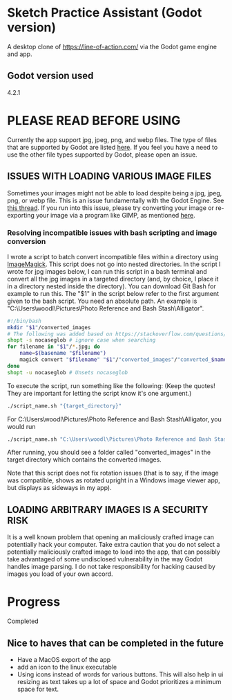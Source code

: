 # Sketch Practice Assistant (Godot version)
A desktop clone of https://line-of-action.com/ via the Godot game engine and app.

## Godot version used
4.2.1

# PLEASE READ BEFORE USING
Currently the app support jpg, jpeg, png, and webp files. 
The type of files that are supported by Godot are listed [here](https://docs.godotengine.org/en/stable/tutorials/assets_pipeline/importing_images.html).
If you feel you have a need to use the other file types supported by Godot, please open an issue.

## ISSUES WITH LOADING VARIOUS IMAGE FILES
Sometimes your images might not be able to load despite being a jpg, jpeg, png, or webp file. 
This is an issue fundamentally with the Godot Engine. See [this thread](https://github.com/godotengine/godot/issues/45523).
If you run into this issue, please try converting your image or re-exporting your image via a program like GIMP, as mentioned [here](https://github.com/godotengine/godot/issues/45523#issuecomment-768977541).

### Resolving incompatible issues with bash scripting and image conversion
I wrote a script to batch convert incompatible files within a directory using [ImageMagick](https://imagemagick.org/index.php). This script does not go into nested directories.
In the script I wrote for jpg images below, I can run this script in a bash terminal and convert all the jpg images in a targeted directory (and, by choice, I place it in a directory nested inside the directory).
You can download Git Bash for example to run this.
The "$1" in the script below refer to the first argument given to the bash script. You need an absolute path. An example is "C:\Users\woodl\Pictures\Photo Reference and Bash Stash\Alligator".
```bash
#!/bin/bash
mkdir "$1"/converted_images
# The following was added based on https://stackoverflow.com/questions/12259331/for-loop-for-multiple-extension-and-do-something-with-each-file
shopt -s nocaseglob # ignore case when searching
for filename in "$1"/*.jpg; do
    name=$(basename "$filename")
    magick convert "$filename" "$1"/"converted_images"/"converted_$name"
done
shopt -u nocaseglob # Unsets nocaseglob
```
To execute the script, run something like the following:  (Keep the quotes! They are important for letting the script know it's one argument.)

```bash
./script_name.sh "{target_directory}"
```
For C:\Users\woodl\Pictures\Photo Reference and Bash Stash\Alligator, you would run
```bash
./script_name.sh "C:\Users\woodl\Pictures\Photo Reference and Bash Stash\Alligator"
```
After running, you should see a folder called "converted_images" in the target directory which contains the converted images.

Note that this script does not fix rotation issues (that is to say, if the image was compatible, shows as rotated upright in a Windows image viewer app, but displays as sideways in my app).

## LOADING ARBITRARY IMAGES IS A SECURITY RISK
It is a well known problem that opening an maliciously crafted image can potentially hack your computer.
Take extra caution that you do not select a potentially maliciously crafted image to load into the app, that can possibly take advantaged of some undisclosed vulnerability in the way Godot handles image parsing.
I do not take responsibility for hacking caused by images you load of your own accord.

# Progress
Completed

## Nice to haves that can be completed in the future
- Have a MacOS export of the app
- add an icon to the linux executable
- Using icons instead of words for various buttons. This will also help in ui resizing as text takes up a lot of space and Godot prioritizes a minimum space for text.

